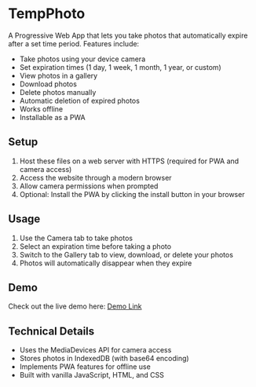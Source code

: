 # TempPhoto

A Progressive Web App that lets you take photos that automatically expire after a set time period. Features include:

- Take photos using your device camera
- Set expiration times (1 day, 1 week, 1 month, 1 year, or custom)
- View photos in a gallery
- Download photos
- Delete photos manually
- Automatic deletion of expired photos
- Works offline
- Installable as a PWA

## Setup

1. Host these files on a web server with HTTPS (required for PWA and camera access)
2. Access the website through a modern browser
3. Allow camera permissions when prompted
4. Optional: Install the PWA by clicking the install button in your browser

## Usage

1. Use the Camera tab to take photos
2. Select an expiration time before taking a photo
3. Switch to the Gallery tab to view, download, or delete your photos
4. Photos will automatically disappear when they expire

## Demo

Check out the live demo here: [Demo Link](https://shinglyu.com/TempPhoto/)

## Technical Details

- Uses the MediaDevices API for camera access
- Stores photos in IndexedDB (with base64 encoding)
- Implements PWA features for offline use
- Built with vanilla JavaScript, HTML, and CSS
